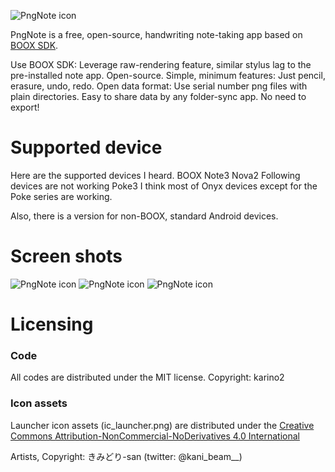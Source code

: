 ![PngNote icon](https://github.com/karino2/PngNote/raw/main/images/ic_launcher.png)

PngNote is a free, open-source, handwriting note-taking app based on [BOOX SDK](https://github.com/onyx-intl/OnyxAndroidDemo/blob/master/doc/Onyx-Pen-SDK.md).

Use BOOX SDK: Leverage raw-rendering feature, similar stylus lag to the pre-installed note app.
Open-source.
Simple, minimum features: Just pencil, erasure, undo, redo.
Open data format: Use serial number png files with plain directories. Easy to share data by any folder-sync app. No need to export!

# Supported device

Here are the supported devices I heard.
BOOX Note3
Nova2
Following devices are not working
Poke3
I think most of Onyx devices except for the Poke series are working.

Also, there is a version for non-BOOX, standard Android devices.

# Screen shots

![PngNote icon](https://github.com/karino2/PngNote/raw/main/images/Book.png)
![PngNote icon](https://github.com/karino2/PngNote/raw/main/images/BookList.png)
![PngNote icon](https://github.com/karino2/PngNote/raw/main/images/PageGrid.png)



# Licensing

### Code

All codes are distributed under the MIT license.
Copyright: karino2

### Icon assets

Launcher icon assets (ic_launcher.png) are distributed under the [Creative Commons Attribution-NonCommercial-NoDerivatives 4.0 International](https://creativecommons.org/licenses/by-nc-nd/4.0/)

Artists, Copyright: きみどり-san (twitter: @kani_beam__)
